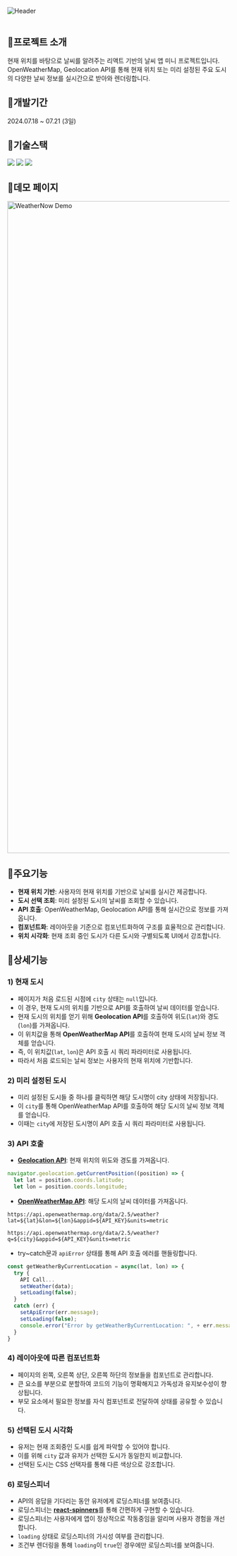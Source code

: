 ![Header](https://capsule-render.vercel.app/api?type=rect&color=e75906&text=WeatherNow&desc=현재%20시간%20및%20위치%20기반의%20날씨%20앱%20미니%20프로젝트&section=header&height=250&fontColor=ffffff&fontSize=60&fontAlignY=45&descAlignY=67&descSize=30)
<br><br>

## 📍프로젝트 소개
현재 위치를 바탕으로 날씨를 알려주는 리액트 기반의 날씨 앱 미니 프로젝트입니다. OpenWeatherMap, Geolocation API를 통해 현재 위치 또는 미리 설정된 주요 도시의 다양한 날씨 정보를 실시간으로 받아와 렌더링합니다.

## 📍개발기간
2024.07.18 ~ 07.21 (3일)

## 📍기술스택
<div>
	<img src="https://img.shields.io/badge/React-61DAFB?style=for-the-badge&logo=react&logoColor=black">
	<img src="https://img.shields.io/badge/CSS-1572B6?style=for-the-badge&logo=css3&logoColor=white"> 
	<img src="https://img.shields.io/badge/API Call-E3695F?style=for-the-badge&logoColor=white"> 
</div>

## 📍데모 페이지
<img width="1479" alt="WeatherNow Demo" src="https://files.cdn.thinkific.com/file_uploads/523761/images/0ac/c3c/3d3/1648395289245.jpg">

## 📍주요기능
- **현재 위치 기반**: 사용자의 현재 위치를 기반으로 날씨를 실시간 제공합니다.
- **도시 선택 조회**: 미리 설정된 도시의 날씨를 조회할 수 있습니다.
- **API 호출**: OpenWeatherMap, Geolocation API를 통해 실시간으로 정보를 가져옵니다.
- **컴포넌트화**: 레이아웃을 기준으로 컴포넌트화하여 구조를 효율적으로 관리합니다.
- **위치 시각화**: 현재 조회 중인 도시가 다른 도시와 구별되도록 UI에서 강조합니다.

## 📍상세기능
### 1) 현재 도시
- 페이지가 처음 로드된 시점에 `city` 상태는 `null`입니다.
- 이 경우, 현재 도시의 위치를 기반으로 API를 호출하여 날씨 데이터를 얻습니다.
- 현재 도시의 위치를 얻기 위해 **Geolocation API**를 호출하여 위도(`lat`)와 경도(`lon`)를 가져옵니다.
- 이 위치값을 통해 **OpenWeatherMap API**를 호출하여 현재 도시의 날씨 정보 객체를 얻습니다.
- 즉, 이 위치값(`lat`, `lon`)은 API 호출 시 쿼리 파라미터로 사용됩니다.
- 따라서 처음 로드되는 날씨 정보는 사용자의 현재 위치에 기반합니다.

### 2) 미리 설정된 도시
- 미리 설정된 도시들 중 하나를 클릭하면 해당 도시명이 city 상태에 저장됩니다.
- 이 `city`를 통해 OpenWeatherMap API를 호출하여 해당 도시의 날씨 정보 객체를 얻습니다.
- 이때는 `city`에 저장된 도시명이 API 호출 시 쿼리 파라미터로 사용됩니다.

### 3) API 호출
- [**Geolocation API**](https://developer.mozilla.org/en-US/docs/Web/API/Geolocation/getCurrentPosition): 현재 위치의 위도와 경도를 가져옵니다.
```javascript
navigator.geolocation.getCurrentPosition((position) => {
  let lat = position.coords.latitude;
  let lon = position.coords.longitude;
```
- [**OpenWeatherMap API**](https://openweathermap.org/current): 해당 도시의 날씨 데이터를 가져옵니다.
```
https://api.openweathermap.org/data/2.5/weather?lat=${lat}&lon=${lon}&appid=${API_KEY}&units=metric
```
```
https://api.openweathermap.org/data/2.5/weather?q=${city}&appid=${API_KEY}&units=metric
```
- try~catch문과 `apiError` 상태를 통해 API 호출 에러를 핸들링합니다.
```javascript
const getWeatherByCurrentLocation = async(lat, lon) => {
  try {
    API Call...
    setWeather(data);
    setLoading(false);
  }
  catch (err) {
    setApiError(err.message);
    setLoading(false);
    console.error("Error by getWeatherByCurrentLocation: ", + err.message);
  }
}
```

### 4) 레이아웃에 따른 컴포넌트화
- 페이지의 왼쪽, 오른쪽 상단, 오른쪽 하단의 정보들을 컴포넌트로 관리합니다.
- 큰 요소를 부분으로 분할하여 코드의 기능이 명확해지고 가독성과 유지보수성이 향상됩니다.
- 부모 요소에서 필요한 정보를 자식 컴포넌트로 전달하여 상태를 공유할 수 있습니다.

### 5) 선택된 도시 시각화
- 유저는 현재 조회중인 도시를 쉽게 파악할 수 있어야 합니다.
- 이를 위해 `city` 값과 유저가 선택한 도시가 동일한지 비교합니다.
- 선택된 도시는 CSS 선택자를 통해 다른 색상으로 강조합니다.

### 6) 로딩스피너
- API의 응답을 기다리는 동안 유저에게 로딩스피너를 보여줍니다.
- 로딩스피너는 [**react-spinners**](https://www.npmjs.com/package/react-spinners)를 통해 간편하게 구현할 수 있습니다.
- 로딩스피너는 사용자에게 앱이 정상적으로 작동중임을 알리며 사용자 경험을 개선합니다.
- `loading` 상태로 로딩스피너의 가시성 여부를 관리합니다.
- 조건부 렌더링을 통해 `loading`이 `true`인 경우에만 로딩스피너를 보여줍니다.
